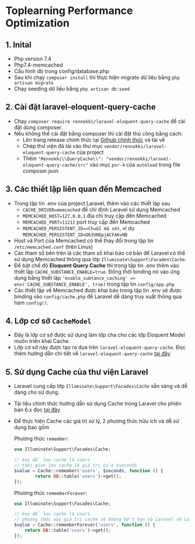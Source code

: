 # Toplearning Performance Optimization

## 1. Inital

- Php version 7.4
- Php7.4-memcached
- Cấu hình db trong config/database.php
- Sau khi chạy `composer install` thì thực hiện migrate dữ liệu bằng `php artisan migrate`
- Chạy seeding dữ liệu bằng `php artisan db:seed`

## 2. Cài đặt laravel-eloquent-query-cache
- Chạy `composer require rennokki/laravel-eloquent-query-cache` để cài đặt dùng composer.
- Nếu không thể cài đặt bằng composer thì cài đặt thủ công bằng cách:
	- Lên trang release chính thức tại [Github chính thức](https://github.com/renoki-co/laravel-eloquent-query-cache/releases) và tải về
	- Chép thư viện đã tải vào thư mục `vendor/rennokki/laravel-eloquent-query-cache` của project
	- Thêm `"Rennokki\\QueryCache\\": "vendor/rennokki/laravel-eloquent-query-cache/src"` vào mục `psr-4` của `autoload` trong file composer.json

## 3. Các thiết lập liên quan đến Memcached
- Trong tập tin .env của project Laravel, thêm vào các thiết lập sau
	- `CACHE_DRIVER=memcached` để chỉ định Laravel sử dụng Memcached
	- `MEMCACHED_HOST=127.0.0.1` địa chỉ truy cập đến Memcached
	- `MEMCACHED_PORT=11211` port truy cập đến Memcached
	- `MEMCACHED_PERSISTENT_ID=<Chuỗi mã số>`, ví dụ `MEMCACHED_PERSISTENT_ID=D63VNDpjACFA6vNB` 
- Host và Port của Memcached có thể thay đổi trong tập tin `/etc/memcached.conf` (trên Linux)
- Các tham số bên trên là các tham số khai báo cơ bản để Laravel có thể sử dụng Memcached thông qua lớp `Illuminate\Support\Facades\Cache`.
- Để bật chế độ **Eloquent Query Cache** thì trong tập tin .env thêm vào thiết lập `CACHE_SUBSTANCE_ENABLE=true`. Đồng thời binding nó vào ứng dụng bằng thiết lập `'enable_subtance_caching' => env('CACHE_SUBSTANCE_ENABLE', true)` trong tập tin `config/app.php`
- Các thiết lập về Memcached được khai báo trong tập tin .env sẽ được binding vào `config/cache.php` để Laravel dễ dàng truy xuất thông qua hàm `config()`.

## 4. Lớp cơ sở `CacheModel`
- Đây là lớp cơ sở được sử dụng làm lớp cha cho các lớp Eloquent Model muốn triển khai Cache.
- Lớp cơ sở này được tạo ra dựa trên `laravel-eloquent-query-cache`. Đọc thêm hướng dẫn chi tiết về `laravel-eloquent-query-cache` [tại đây](leqc-doc/README.md)

## 5. Sử dụng Cache của thư viện Laravel
- Laravel cung cấp lớp `Illuminate\Support\Facades\Cache` sẵn sàng và dễ dàng cho sử dụng.
- Tài liệu chính thức hướng dẫn sử dụng Cache trong Laravel cho phiên bản 6.x đọc [tại đây](https://laravel.com/docs/6.x/cache)
- Để thực hiện Cache các giá trị xử lý, 2 phương thức hữu ích và dễ sử dụng bao gồm
	
	Phương thức `remember`:
	```php
	use Illuminate\Support\Facades\Cache;

	// key để lưu cache là users
	// thời gian lưu cache là giá trị của $seconds
	$value = Cache::remember('users', $seconds, function () {
			return DB::table('users')->get();
	});
	```
	Phương thức `rememberForever`:
	```php
	use Illuminate\Support\Facades\Cache;

	// key để lưu cache là users
	// phương thức này giá trị cache sẽ không hết hạn và Laravel sẽ cache giá trị này cho tới khi nó bị xóa
	$value = Cache::rememberForever('users', function () {
  		return DB::table('users')->get();
	});
	```